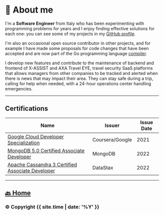 # 📝 About me
I'm a **Software Engineer** from Italy who has been experimenting with programming problems for years
and I enjoy finding effective solutions for each one: you can see some of my projects in my [GitHub profile](https://github.com/ErikPelli).

I'm also an occasional open source contributor in other projects, and for example I have made some proposals for code changes that have been accepted and are now part of the Go programming language [compiler](https://github.com/golang/go).

I develop new features and contribute to the maintenance of backend and frontend of X-ASSIST and AXA Travel EYE, travel security SaaS platforms that allows managers from other companies to be tracked and alerted when there is news that may impact their area. They can stay safe during a trip, calling for help when needed, with a 24-hour operations center handling emergencies.

---

## Certifications

| Name | Issuer | Issue Date |
| ---- | ------ | ------------ |
| [Google Cloud Developer Specialization](https://www.coursera.org/account/accomplishments/specialization/certificate/N3R64J9DGSTR) | Coursera/Google | 2021 |
| [MongoDB 5.0 Certified Associate Developer](https://university.mongodb.com/certification/certificate/520459879) | MongoDB | 2022 |
| [Apache Cassandra 3 Certified Associate Developer](https://certification.mettl.com/datastax/applicant/result/download-certificate?key=ebxGmjo7OQE33y9E%2Bag8IA%3D%3D) | DataStax | 2022 |

---

## [🔙 Home](/)

### © Copyright {{ site.time | date: '%Y' }}
